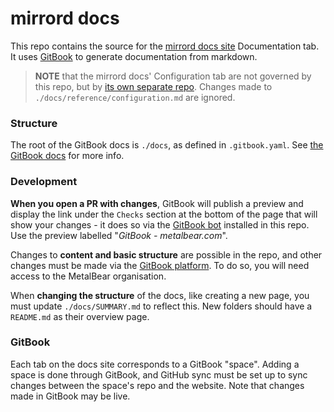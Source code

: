 # mirrord docs

This repo contains the source for the [mirrord docs site](https://metalbear.com/mirrord/docs) Documentation tab. It uses [GitBook](https://gitbook.com/) to generate documentation from markdown.

> **NOTE** that the mirrord docs' Configuration tab are not governed by this repo, but by [its own separate repo](https://github.com/metalbear-co/docs-configuration). Changes made to `./docs/reference/configuration.md` are ignored.

### Structure

The root of the GitBook docs is `./docs`, as defined in `.gitbook.yaml`. See [the GitBook docs](https://gitbook.com/docs/getting-started/git-sync/content-configuration) for more info.

### Development

**When you open a PR with changes**, GitBook will publish a preview and display the link under the `Checks` section at the bottom of the page that will show your changes - it does so via the [GitBook bot](https://github.com/gitbook-bot) installed in this repo. Use the preview labelled "*GitBook - metalbear.com*".

Changes to **content and basic structure** are possible in the repo, and other changes must be made via the [GitBook platform](https://app.gitbook.com). To do so, you will need access to the MetalBear organisation.

When **changing the structure** of the docs, like creating a new page, you must update `./docs/SUMMARY.md` to reflect this. New folders should have a `README.md` as their overview page.

### GitBook

Each tab on the docs site corresponds to a GitBook "space". Adding a space is done through GitBook, and GitHub sync must be set up to sync changes between the space's repo and the website. Note that changes made in GitBook may be live.